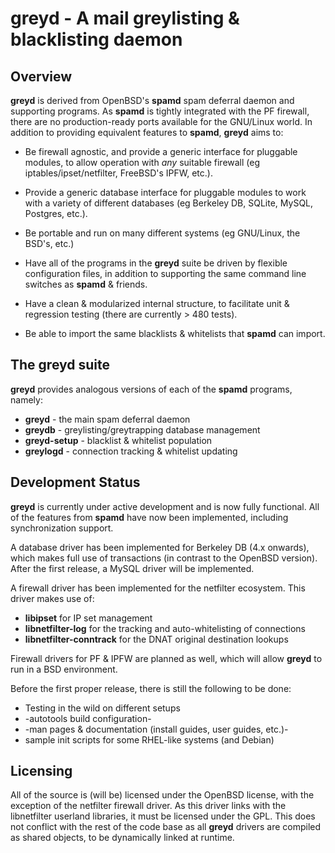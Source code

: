 greyd - A mail greylisting & blacklisting daemon
================================================

Overview
--------

**greyd** is derived from OpenBSD's **spamd** spam deferral daemon and supporting programs.
As **spamd** is tightly integrated with the PF firewall, there are no production-ready
ports available for the GNU/Linux world. In addition to providing equivalent features
to **spamd**, **greyd** aims to:

  - Be firewall agnostic, and provide a generic interface for pluggable modules,
    to allow operation with *any* suitable firewall (eg iptables/ipset/netfilter, FreeBSD's
    IPFW, etc.).

  - Provide a generic database interface for pluggable modules to work with a variety
    of different databases (eg Berkeley DB, SQLite, MySQL, Postgres, etc.).

  - Be portable and run on many different systems (eg GNU/Linux, the BSD's, etc.)

  - Have all of the programs in the **greyd** suite be driven by flexible configuration files,
    in addition to supporting the same command line switches as **spamd** & friends.

  - Have a clean & modularized internal structure, to facilitate unit & regression testing
    (there are currently > 480 tests).

  - Be able to import the same blacklists & whitelists that **spamd** can import.

The greyd suite
-----------------

**greyd** provides analogous versions of each of the **spamd** programs, namely:

  - **greyd**       - the main spam deferral daemon
  - **greydb**      - greylisting/greytrapping database management
  - **greyd-setup** - blacklist & whitelist population
  - **greylogd**    - connection tracking & whitelist updating

Development Status
------------------

**greyd** is currently under active development and is now fully functional. All of the features from **spamd**
have now been implemented, including synchronization support.

A database driver has been implemented for Berkeley DB (4.x onwards), which makes full use of transactions (in contrast to the OpenBSD version). After the first
release, a MySQL driver will be implemented.

A firewall driver has been implemented for the netfilter ecosystem. This driver makes use of:
  - **libipset** for IP set management
  - **libnetfilter-log** for the tracking and auto-whitelisting of connections
  - **libnetfilter-conntrack** for the DNAT original destination lookups

Firewall drivers for PF & IPFW are planned as well, which will allow **greyd** to run in a BSD environment.

Before the first proper release, there is still the following to be done:
  - Testing in the wild on different setups
  - -autotools build configuration-
  - -man pages & documentation (install guides, user guides, etc.)-
  - sample init scripts for some RHEL-like systems (and Debian)

Licensing
---------

All of the source is (will be) licensed under the OpenBSD license, with the exception of the netfilter
firewall driver. As this driver links with the libnetfilter userland libraries, it must be licensed
under the GPL. This does not conflict with the rest of the code base as all **greyd** drivers are
compiled as shared objects, to be dynamically linked at runtime.
